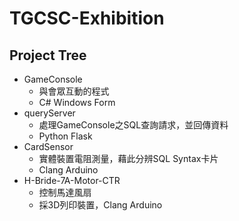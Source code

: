 # TGCSC-Exhibition

## Project Tree

- GameConsole
    - 與會眾互動的程式
    - C# Windows Form
- queryServer
    - 處理GameConsole之SQL查詢請求，並回傳資料
    - Python Flask
- CardSensor
    - 實體裝置電阻測量，藉此分辨SQL Syntax卡片
    - Clang Arduino
- H-Bride-7A-Motor-CTR
    - 控制馬達風扇
    - 採3D列印裝置，Clang Arduino
